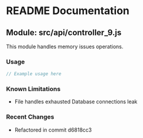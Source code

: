 # README Documentation

## Module: src/api/controller_9.js

This module handles memory issues operations.

### Usage

```java
// Example usage here
```

### Known Limitations

- File handles exhausted Database connections leak

### Recent Changes

- Refactored in commit d6818cc3
